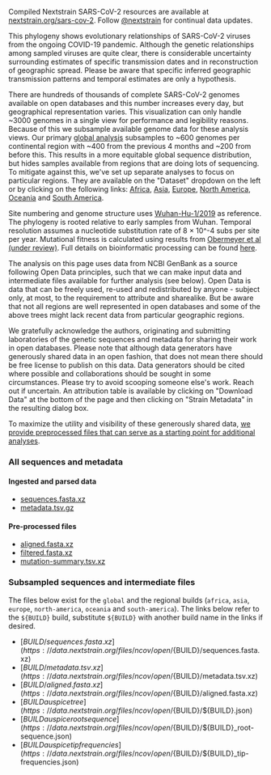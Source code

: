 Compiled Nextstrain SARS-CoV-2 resources are available at [nextstrain.org/sars-cov-2](https://nextstrain.org/sars-cov-2/). Follow [@nextstrain](https://twitter.com/nextstrain) for continual data updates.

This phylogeny shows evolutionary relationships of SARS-CoV-2 viruses from the ongoing COVID-19 pandemic. Although the genetic relationships among sampled viruses are quite clear, there is considerable uncertainty surrounding estimates of specific transmission dates and in reconstruction of geographic spread. Please be aware that specific inferred geographic transmission patterns and temporal estimates are only a hypothesis.

There are hundreds of thousands of complete SARS-CoV-2 genomes available on open databases and this number increases every day, but geographical representation varies. This visualization can only handle ~3000 genomes in a single view for performance and legibility reasons. Because of this we subsample available genome data for these analysis views. Our primary [global analysis](/ncov/open/global/) subsamples to ~600 genomes per continental region with ~400 from the previous 4 months and ~200 from before this. This results in a more equitable global sequence distribution, but hides samples available from regions that are doing lots of sequencing. To mitigate against this, we've set up separate analyses to focus on particular regions. They are available on the "Dataset" dropdown on the left or by clicking on the following links: [Africa](/ncov/open/africa?f_region=Africa), [Asia](/ncov/open/asia?f_region=Asia), [Europe](/ncov/open/europe?f_region=Europe), [North America](/ncov/open/north-america?f_region=North%20America), [Oceania](/ncov/open/oceania?f_region=Oceania) and [South America](/ncov/open/south-america?f_region=South%20America).

Site numbering and genome structure uses [Wuhan-Hu-1/2019](https://www.ncbi.nlm.nih.gov/nuccore/MN908947) as reference. The phylogeny is rooted relative to early samples from Wuhan. Temporal resolution assumes a nucleotide substitution rate of 8 &times; 10^-4 subs per site per year. Mutational fitness is calculated using results from [Obermeyer et al (under review)](https://www.medrxiv.org/content/10.1101/2021.09.07.21263228v1). Full details on bioinformatic processing can be found [here](https://github.com/nextstrain/ncov).

The analysis on this page uses data from NCBI GenBank as a source following Open Data principles, such that we can make input data and intermediate files available for further analysis (see below). Open Data is data that can be freely used, re-used and redistributed by anyone - subject only, at most, to the requirement to attribute and sharealike. But be aware that not all regions are well represented in open databases and some of the above trees might lack recent data from particular geographic regions.

We gratefully acknowledge the authors, originating and submitting laboratories of the genetic sequences and metadata for sharing their work in open databases. Please note that although data generators have generously shared data in an open fashion, that does not mean there should be free license to publish on this data. Data generators should be cited where possible and collaborations should be sought in some circumstances. Please try to avoid scooping someone else's work. Reach out if uncertain. An attribution table is available by clicking on "Download Data" at the bottom of the page and then clicking on "Strain Metadata" in the resulting dialog box.

To maximize the utility and visibility of these generously shared data, [we provide preprocessed files that can serve as a starting point for additional analyses](https://docs.nextstrain.org/projects/ncov/en/latest/reference/remote_inputs.html).

### All sequences and metadata

#### Ingested and parsed data

 * [sequences.fasta.xz](https://data.nextstrain.org/files/ncov/open/sequences.fasta.xz)
 * [metadata.tsv.gz](https://data.nextstrain.org/files/ncov/open/metadata.tsv.gz)

#### Pre-processed files

 * [aligned.fasta.xz](https://data.nextstrain.org/files/ncov/open/aligned.fasta.xz)
 * [filtered.fasta.xz](https://data.nextstrain.org/files/ncov/open/filtered.fasta.xz)
 * [mutation-summary.tsv.xz](https://data.nextstrain.org/files/ncov/open/mutation-summary.tsv.xz)

### Subsampled sequences and intermediate files

The files below exist for the `global` and the regional builds (`africa`, `asia`, `europe`, `north-america`, `oceania` and `south-america`).
The links below refer to the `${BUILD}` build, substitute `${BUILD}` with another build name in the links if desired.

 * [${BUILD}/sequences.fasta.xz](https://data.nextstrain.org/files/ncov/open/${BUILD}/sequences.fasta.xz)
 * [${BUILD}/metadata.tsv.xz](https://data.nextstrain.org/files/ncov/open/${BUILD}/metadata.tsv.xz)
 * [${BUILD}/aligned.fasta.xz](https://data.nextstrain.org/files/ncov/open/${BUILD}/aligned.fasta.xz)
 * [${BUILD} auspice tree](https://data.nextstrain.org/files/ncov/open/${BUILD}/${BUILD}.json)
 * [${BUILD} auspice root sequence](https://data.nextstrain.org/files/ncov/open/${BUILD}/${BUILD}_root-sequence.json)
 * [${BUILD} auspice tip frequencies](https://data.nextstrain.org/files/ncov/open/${BUILD}/${BUILD}_tip-frequencies.json)
